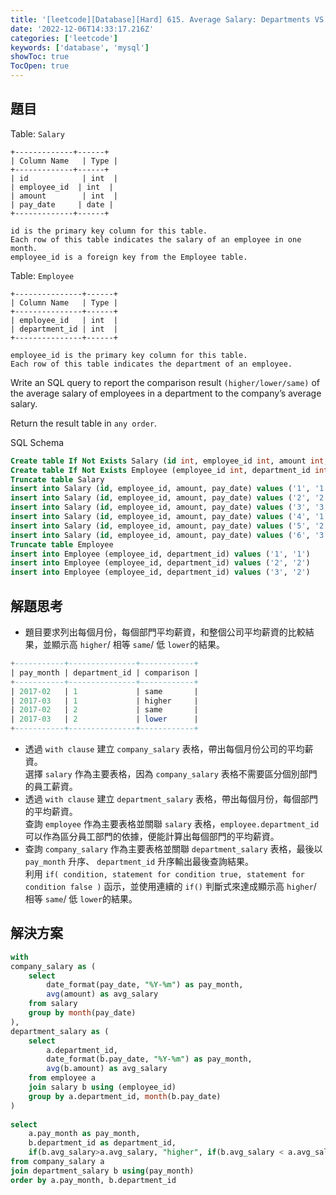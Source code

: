 ```yaml
---
title: '[leetcode][Database][Hard] 615. Average Salary: Departments VS Company'
date: '2022-12-06T14:33:17.216Z'
categories: ['leetcode']
keywords: ['database', 'mysql']
showToc: true
TocOpen: true
---
```


## 題目

Table: `Salary`
```pre
+-------------+------+  
| Column Name   | Type |  
+-------------+------+  
| id            | int  |  
| employee_id  | int  |  
| amount        | int  |  
| pay_date     | date |  
+-------------+------+  

id is the primary key column for this table.  
Each row of this table indicates the salary of an employee in one month.  
employee_id is a foreign key from the Employee table.
```

Table: `Employee`
```pre
+---------------+------+  
| Column Name   | Type |  
+---------------+------+  
| employee_id   | int  |  
| department_id | int  |  
+---------------+------+  

employee_id is the primary key column for this table.  
Each row of this table indicates the department of an employee.
```

Write an SQL query to report the comparison result `(higher/lower/same)` of the average salary of employees in a department to the company’s average salary.

Return the result table in `any order`.

SQL Schema
```sql
Create table If Not Exists Salary (id int, employee_id int, amount int, pay_date date)  
Create table If Not Exists Employee (employee_id int, department_id int)  
Truncate table Salary  
insert into Salary (id, employee_id, amount, pay_date) values ('1', '1', '9000', '2017/03/31')  
insert into Salary (id, employee_id, amount, pay_date) values ('2', '2', '6000', '2017/03/31')  
insert into Salary (id, employee_id, amount, pay_date) values ('3', '3', '10000', '2017/03/31')  
insert into Salary (id, employee_id, amount, pay_date) values ('4', '1', '7000', '2017/02/28')  
insert into Salary (id, employee_id, amount, pay_date) values ('5', '2', '6000', '2017/02/28')  
insert into Salary (id, employee_id, amount, pay_date) values ('6', '3', '8000', '2017/02/28')  
Truncate table Employee  
insert into Employee (employee_id, department_id) values ('1', '1')  
insert into Employee (employee_id, department_id) values ('2', '2')  
insert into Employee (employee_id, department_id) values ('3', '2')
```

## 解題思考

*   題目要求列出每個月份，每個部門平均薪資，和整個公司平均薪資的比較結果，並顯示高 `higher`/ 相等 `same`/ 低 `lower`的結果。
```sql
+-----------+---------------+------------+  
| pay_month | department_id | comparison |  
+-----------+---------------+------------+  
| 2017-02   | 1             | same       |  
| 2017-03   | 1             | higher     |  
| 2017-02   | 2             | same       |  
| 2017-03   | 2             | lower      |  
+-----------+---------------+------------+
```
*   透過 `with clause` 建立 `company_salary` 表格，帶出每個月份公司的平均薪資。  
    選擇 `salary` 作為主要表格，因為 `company_salary` 表格不需要區分個別部門的員工薪資。
*   透過 `with clause` 建立 `department_salary` 表格，帶出每個月份，每個部門的平均薪資。  
    查詢 `employee` 作為主要表格並關聯 `salary` 表格，`employee.department_id` 可以作為區分員工部門的依據，便能計算出每個部門的平均薪資。
*   查詢 `company_salary` 作為主要表格並關聯 `department_salary` 表格，最後以 `pay_month` 升序、 `department_id` 升序輸出最後查詢結果。  
    利用 `if( condition, statement for condition true, statement for condition false )` 函示，並使用連續的 `if()` 判斷式來達成顯示高 `higher`/ 相等 `same`/ 低 `lower`的結果。

## 解決方案
```sql
with   
company_salary as (  
    select  
        date_format(pay_date, "%Y-%m") as pay_month,  
        avg(amount) as avg_salary  
    from salary  
    group by month(pay_date)  
),  
department_salary as (  
    select  
        a.department_id,   
        date_format(b.pay_date, "%Y-%m") as pay_month,  
        avg(b.amount) as avg_salary  
    from employee a  
    join salary b using (employee_id)  
    group by a.department_id, month(b.pay_date)  
)  
  
select  
    a.pay_month as pay_month,  
    b.department_id as department_id,  
    if(b.avg_salary>a.avg_salary, "higher", if(b.avg_salary < a.avg_salary, "lower", "same")) as comparison  
from company_salary a  
join department_salary b using(pay_month)  
order by a.pay_month, b.department_id
```